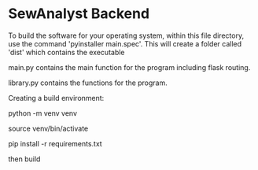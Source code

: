 # SewAnalyst Backend 

To build the software for your operating system, within this file directory, use the command
'pyinstaller main.spec'. This will create a folder called 'dist' which contains the executable

main.py contains the main function for the program including flask routing.

library.py contains the functions for the program.

Creating a build environment:

python -m venv venv 

source venv/bin/activate 

pip install -r requirements.txt 

then build 

